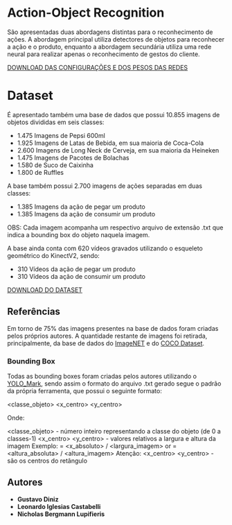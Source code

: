 # Action-Object Recognition

São apresentadas duas abordagens distintas para o reconhecimento de ações. A abordagem principal utiliza detectores de objetos para reconhecer a ação e o produto, enquanto a abordagem secundária utiliza uma rede neural para realizar apenas o reconhecimento de gestos do cliente.

[DOWNLOAD DAS CONFIGURAÇÕES E DOS PESOS DAS REDES](https://mega.nz/#F!QkERWCyJ!nS2D_Qv9bKdwrOeWy4FQsg)

# Dataset

É apresentado também uma base de dados que possui 10.855 imagens de objetos divididas em seis classes:

* 1.475 Imagens de Pepsi 600ml
* 1.925 Imagens de Latas de Bebida, em sua maioria de Coca-Cola
* 2.600 Imagens de Long Neck de Cerveja, em sua maioria da Heineken
* 1.475 Imagens de Pacotes de Bolachas
* 1.580 de Suco de Caixinha
* 1.800 de Ruffles

A base também possui 2.700 imagens de ações separadas em duas classes:

* 1.385 Imagens da ação de pegar um produto
* 1.385 Imagens da ação de consumir um produto

OBS: Cada imagem acompanha um respectivo arquivo de extensão .txt que indica a bounding box do objeto naquela imagem.


A base ainda conta com 620 vídeos gravados utilizando o esqueleto geométrico do KinectV2, sendo:

* 310 Vídeos da ação de pegar um produto
* 310 Vídeos da ação de consumir um produto


[DOWNLOAD DO DATASET](https://mega.nz/#F!VgEm0Qxa!oxIAStvvzWdwyC1HWId3fA)

## Referências

Em torno de 75% das imagens presentes na base de dados foram criadas pelos próprios autores.  A quantidade restante de imagens foi retirada, principalmente, da base de dados do [ImageNET](http://www.image-net.org/) e do [COCO Dataset](http://cocodataset.org/). 


### Bounding Box

Todas as bounding boxes foram criadas pelos autores utilizando o [YOLO_Mark](https://github.com/AlexeyAB/Yolo_mark), sendo assim o formato do arquivo .txt gerado segue o padrão da própria ferramenta, que possui o seguinte formato:

<classe_objeto> <x_centro> <y_centro> <largura> <altura>
  
Onde:

<classe_objeto> - número inteiro representando a classe do objeto (de 0 a classes-1)
<x_centro> <y_centro> <largura> <altura> - valores relativos a largura e altura da imagem
Exemplo: <x> = <x_absoluto> / <largura_imagem> or <altura> = <altura_absoluta> / <altura_imagem>
Atenção: <x_centro> <y_centro> - são os centros do retângulo


## Autores

* **Gustavo Diniz**
* **Leonardo Iglesias Castabelli**
* **Nicholas Bergmann Lupifieris**

